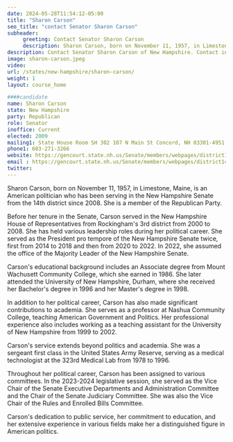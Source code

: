 ```yaml
---
date: 2024-05-28T11:54:12-05:00
title: "Sharon Carson"
seo_title: "contact Senator Sharon Carson"
subheader:
     greeting: Contact Senator Sharon Carson
     description: Sharon Carson, born on November 11, 1957, in Limestone, Maine, is an American politician who has been serving in the New Hampshire Senate from the 14th district since 2008. She is a member of the Republican Party.
description: Contact Senator Sharon Carson of New Hampshire. Contact information for Sharon Carson includes email address, phone number, and mailing address.
image: sharon-carson.jpeg
video:
url: /states/new-hampshire/sharon-carson/
weight: 1
layout: course_home

####candidate
name: Sharon Carson
state: New Hampshire
party: Republican
role: Senator
inoffice: Current
elected: 2009
mailing1: State House Room SH 302 107 N Main St Concord, NH 03301-4951
phone1: 603-271-3266
website: https://gencourt.state.nh.us/Senate/members/webpages/district14.aspx/
email : https://gencourt.state.nh.us/Senate/members/webpages/district14.aspx/
twitter: 
---
```

Sharon Carson, born on November 11, 1957, in Limestone, Maine, is an American politician who has been serving in the New Hampshire Senate from the 14th district since 2008. She is a member of the Republican Party.

Before her tenure in the Senate, Carson served in the New Hampshire House of Representatives from Rockingham's 3rd district from 2000 to 2008. She has held various leadership roles during her political career. She served as the President pro tempore of the New Hampshire Senate twice, first from 2014 to 2018 and then from 2020 to 2022. In 2022, she assumed the office of the Majority Leader of the New Hampshire Senate.

Carson's educational background includes an Associate degree from Mount Wachusett Community College, which she earned in 1986. She later attended the University of New Hampshire, Durham, where she received her Bachelor's degree in 1996 and her Master's degree in 1998.

In addition to her political career, Carson has also made significant contributions to academia. She serves as a professor at Nashua Community College, teaching American Government and Politics. Her professional experience also includes working as a teaching assistant for the University of New Hampshire from 1999 to 2002.

Carson's service extends beyond politics and academia. She was a sergeant first class in the United States Army Reserve, serving as a medical technologist at the 323rd Medical Lab from 1978 to 1996.

Throughout her political career, Carson has been assigned to various committees. In the 2023-2024 legislative session, she served as the Vice Chair of the Senate Executive Departments and Administration Committee and the Chair of the Senate Judiciary Committee. She was also the Vice Chair of the Rules and Enrolled Bills Committee.

Carson's dedication to public service, her commitment to education, and her extensive experience in various fields make her a distinguished figure in American politics.


